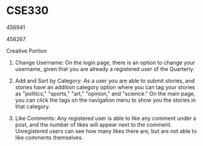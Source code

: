 # CSE330
456941

458267

Creative Portion 


1. Change Username: On the login page, there is an option to change your username, given that you are already a registered user of the Quarterly.

2. Add and Sort by Category: As a user you are able to submit stories, and stories have an addition category option where you can tag your stories as "politics," "sports," "art," "opinion," and "science." On the main page, you can click the tags on the navigation menu to show you the stories in that category. 

3. Like Comments: Any registered user is able to like any comment under a post, and the number of likes will appear next to the comment. Unregistered users can see how many likes there are, but are not able to like comments themselves.